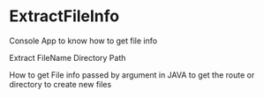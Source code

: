 # ExtractFileInfo

Console App to know how to get file info 

Extract
FileName
Directory
Path

How to get File info passed by argument in JAVA to get the route or directory to create new files
